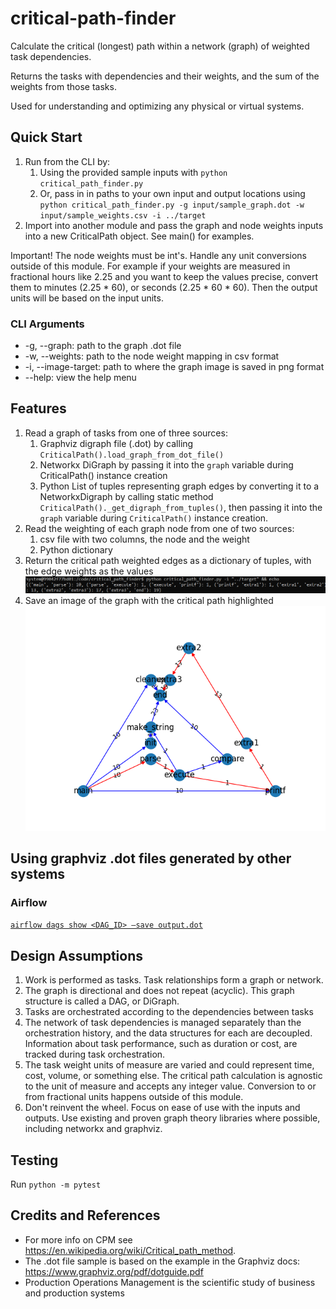 # critical-path-finder

Calculate the critical (longest) path within a network (graph) of weighted task dependencies.

Returns the tasks with dependencies and their weights, and the sum of the weights from those tasks.

Used for understanding and optimizing any physical or virtual systems.

## Quick Start

1. Run from the CLI by:
   1. Using the provided sample inputs with `python critical_path_finder.py`
   1. Or, pass in in paths to your own input and output locations using
`python critical_path_finder.py -g input/sample_graph.dot -w input/sample_weights.csv -i ../target`
1. Import into another module and pass the graph and node weights inputs into a new CriticalPath object.  See main() for examples.

Important! The node weights must be int's.  Handle any unit conversions outside of this module.  For example if your weights are measured in fractional hours like 2.25 and you want to keep the values precise, convert them to minutes (2.25 * 60), or seconds (2.25 * 60 * 60).  Then the output units will be based on the input units.

### CLI Arguments

* -g, --graph: path to the graph .dot file
* -w, --weights: path to the node weight mapping in csv format
* -i, --image-target: path to where the graph image is saved in png format
* --help: view the help menu

## Features

1. Read a graph of tasks from one of three sources:
    1. Graphviz digraph file (.dot) by calling `CriticalPath().load_graph_from_dot_file()`
    1. Networkx DiGraph by passing it into the `graph` variable during CriticalPath() instance creation
    1. Python List of tuples representing graph edges by converting it to a NetworkxDigraph by calling static method `CriticalPath()._get_digraph_from_tuples()`, then passing it into the `graph` variable during `CriticalPath()` instance creation.
1. Read the weighting of each graph node from one of two sources:
    1. csv file with two columns, the node and the weight
    1. Python dictionary
1. Return the critical path weighted edges as a dictionary of tuples, with the edge weights as the values
![Example CLI output showing the critical path as weighted edges](/critical_path_finder/sample/CLI-output-sample.png?raw=true "Sample Critical Path Dictionary")
1. Save an image of the graph with the critical path highlighted
![Example graph with the critical path highlighted](/critical_path_finder/sample/CriticalPathGraph-sample.png?raw=true "Sample Critical Path Image")

## Using graphviz .dot files generated by other systems
### Airflow
[`airflow dags show <DAG_ID> –save output.dot`](https://airflow.apache.org/docs/apache-airflow/stable/cli-and-env-variables-ref.html#show)

## Design Assumptions

1. Work is performed as tasks.  Task relationships form a graph or network.
1. The graph is directional and does not repeat (acyclic).  This graph structure is called a DAG, or DiGraph.
1. Tasks are orchestrated according to the dependencies between tasks
1. The network of task dependencies is managed separately than the orchestration history, and the data structures for each are decoupled.  Information about task performance, such as duration or cost, are tracked during task orchestration.
1. The task weight units of measure are varied and could represent time, cost, volume, or something else.  The critical path calculation is agnostic to the unit of measure and accepts any integer value.  Conversion to or from fractional units happens outside of this module.
1. Don't reinvent the wheel.  Focus on ease of use with the inputs and outputs.  Use existing and proven graph theory libraries where possible, including networkx and graphviz.

## Testing

Run `python -m pytest`

## Credits and References

* For more info on CPM see https://en.wikipedia.org/wiki/Critical_path_method.
* The .dot file sample is based on the example in the Graphviz docs: https://www.graphviz.org/pdf/dotguide.pdf
* Production Operations Management is the scientific study of business and production systems

